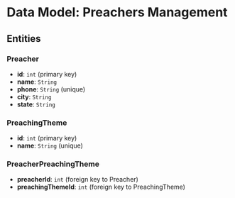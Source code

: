 # Data Model: Preachers Management

## Entities

### Preacher

- **id**: `int` (primary key)
- **name**: `String`
- **phone**: `String` (unique)
- **city**: `String`
- **state**: `String`

### PreachingTheme

- **id**: `int` (primary key)
- **name**: `String` (unique)

### PreacherPreachingTheme

- **preacherId**: `int` (foreign key to Preacher)
- **preachingThemeId**: `int` (foreign key to PreachingTheme)

